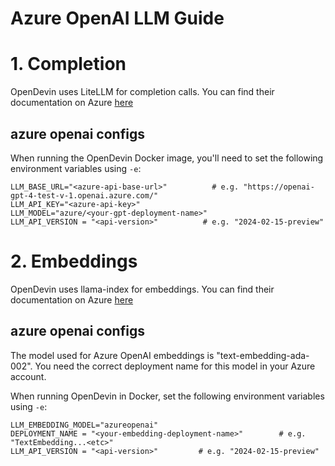 # Azure OpenAI LLM Guide

# 1. Completion

OpenDevin uses LiteLLM for completion calls. You can find their documentation on Azure [here](https://docs.litellm.ai/docs/providers/azure)

## azure openai configs

When running the OpenDevin Docker image, you'll need to set the following environment variables using `-e`:
```
LLM_BASE_URL="<azure-api-base-url>"          # e.g. "https://openai-gpt-4-test-v-1.openai.azure.com/"
LLM_API_KEY="<azure-api-key>"
LLM_MODEL="azure/<your-gpt-deployment-name>"
LLM_API_VERSION = "<api-version>"          # e.g. "2024-02-15-preview"
```

# 2. Embeddings

OpenDevin uses llama-index for embeddings. You can find their documentation on Azure [here](https://docs.llamaindex.ai/en/stable/api_reference/embeddings/azure_openai/)

## azure openai configs

The model used for Azure OpenAI embeddings is "text-embedding-ada-002".
You need the correct deployment name for this model in your Azure account.

When running OpenDevin in Docker, set the following environment variables using `-e`:
```
LLM_EMBEDDING_MODEL="azureopenai"
DEPLOYMENT_NAME = "<your-embedding-deployment-name>"        # e.g. "TextEmbedding...<etc>"
LLM_API_VERSION = "<api-version>"         # e.g. "2024-02-15-preview"
```
